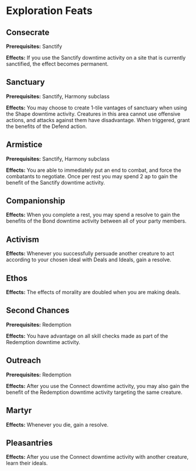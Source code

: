 # Exploration Feats

## Consecrate

**Prerequisites:** Sanctify

**Effects:** If you use the Sanctify downtime activity on a site that is currently sanctified, the effect becomes permanent.

## Sanctuary

**Prerequisites:** Sanctify, Harmony subclass

**Effects:** You may choose to create 1-tile vantages of sanctuary when using the Shape downtime activity. Creatures in this area cannot use offensive actions, and attacks against them have disadvantage. When triggered, grant the benefits of the Defend action.

## Armistice

**Prerequisites:** Sanctify, Harmony subclass

**Effects:** You are able to immediately put an end to combat, and force the combatants to negotiate. Once per rest you may spend 2 ap to gain the benefit of the Sanctify downtime activity.

## Companionship

**Effects:** When you complete a rest, you may spend a resolve to gain the benefits of the Bond downtime activity between all of your party members.

## Activism

**Effects:** Whenever you successfully persuade another creature to act according to your chosen ideal with Deals and Ideals, gain a resolve.

## Ethos

**Effects:** The effects of morality are doubled when you are making deals.

## Second Chances

**Prerequisites:** Redemption

**Effects:** You have advantage on all skill checks made as part of the Redemption downtime activity.

## Outreach

**Prerequisites:** Redemption

**Effects:** After you use the Connect downtime activity, you may also gain the benefit of the Redemption downtime activity targeting the same creature.

## Martyr

**Effects:** Whenever you die, gain a resolve.

## Pleasantries

**Effects:** After you use the Connect downtime activity with another creature, learn their ideals.
